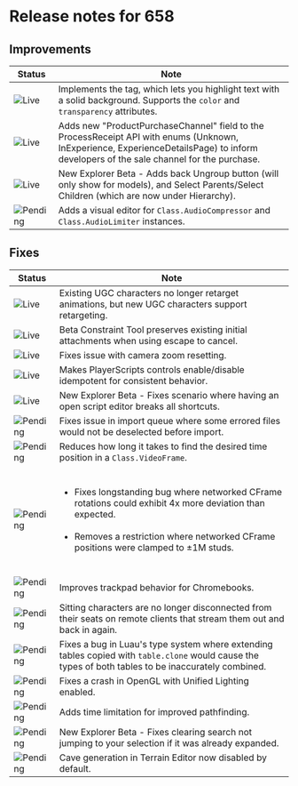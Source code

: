# Release notes for 658

## Improvements

| Status | Note |
|--------|------|
| ![Live](https://img.shields.io/badge/Live-009E57?style=flat)  | Implements the <code><mark></code> tag, which lets you highlight text with a solid background. Supports the <code>color</code> and <code>transparency</code> attributes. |
| ![Live](https://img.shields.io/badge/Live-009E57?style=flat)  | Adds new "ProductPurchaseChannel" field to the ProcessReceipt API with enums (Unknown, InExperience, ExperienceDetailsPage) to inform developers of the sale channel for the purchase. |
| ![Live](https://img.shields.io/badge/Live-009E57?style=flat)  | New Explorer Beta - Adds back Ungroup button (will only show for models), and Select Parents/Select Children (which are now under Hierarchy). |
| ![Pending](https://img.shields.io/badge/Pending-DEA517?style=flat)  | Adds a visual editor for <code>Class.AudioCompressor</code> and <code>Class.AudioLimiter</code> instances. |
## Fixes

| Status | Note |
|--------|------|
| ![Live](https://img.shields.io/badge/Live-009E57?style=flat)  | Existing UGC characters no longer retarget animations, but new UGC characters support retargeting. |
| ![Live](https://img.shields.io/badge/Live-009E57?style=flat)  | Beta Constraint Tool preserves existing initial attachments when using escape to cancel. |
| ![Live](https://img.shields.io/badge/Live-009E57?style=flat)  | Fixes issue with camera zoom resetting. |
| ![Live](https://img.shields.io/badge/Live-009E57?style=flat)  | Makes PlayerScripts controls enable/disable idempotent for consistent behavior. |
| ![Live](https://img.shields.io/badge/Live-009E57?style=flat)  | New Explorer Beta - Fixes scenario where having an open script editor breaks all shortcuts. |
| ![Pending](https://img.shields.io/badge/Pending-DEA517?style=flat)  | Fixes issue in import queue where some errored files would not be deselected before import. |
| ![Pending](https://img.shields.io/badge/Pending-DEA517?style=flat)  | Reduces how long it takes to find the desired time position in a <code>Class.VideoFrame</code>. |
| ![Pending](https://img.shields.io/badge/Pending-DEA517?style=flat)  | <ul><br><li>Fixes longstanding bug where networked CFrame rotations could exhibit 4x more deviation than expected.</li><br><li>Removes a restriction where networked CFrame positions were clamped to ±1M studs.</li><br></ul> |
| ![Pending](https://img.shields.io/badge/Pending-DEA517?style=flat)  | Improves trackpad behavior for Chromebooks. |
| ![Pending](https://img.shields.io/badge/Pending-DEA517?style=flat)  | Sitting characters are no longer disconnected from their seats on remote clients that stream them out and back in again. |
| ![Pending](https://img.shields.io/badge/Pending-DEA517?style=flat)  | Fixes a bug in Luau's type system where extending tables copied with <code>table.clone</code> would cause the types of both tables to be inaccurately combined. |
| ![Pending](https://img.shields.io/badge/Pending-DEA517?style=flat)  | Fixes a crash in OpenGL with Unified Lighting enabled. |
| ![Pending](https://img.shields.io/badge/Pending-DEA517?style=flat)  | Adds time limitation for improved pathfinding. |
| ![Pending](https://img.shields.io/badge/Pending-DEA517?style=flat)  | New Explorer Beta - Fixes clearing search not jumping to your selection if it was already expanded. |
| ![Pending](https://img.shields.io/badge/Pending-DEA517?style=flat)  | Cave generation in Terrain Editor now disabled by default. |
